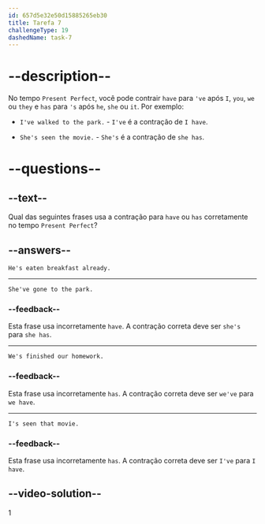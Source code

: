 ```yaml
---
id: 657d5e32e50d15885265eb30
title: Tarefa 7
challengeType: 19
dashedName: task-7
---
```


# --description--

No tempo `Present Perfect`, você pode contrair `have` para `'ve` após `I`, `you`, `we` ou `they` e `has` para `'s` após `he`, `she` ou `it`. Por exemplo:

- `I've walked to the park.` - `I've` é a contração de `I have`.

- `She's seen the movie.` - `She's` é a contração de `she has`.

# --questions--

## --text--

Qual das seguintes frases usa a contração para `have` ou `has` corretamente no tempo `Present Perfect`?

## --answers--

`He's eaten breakfast already.`

---

`She've gone to the park.`

### --feedback--

Esta frase usa incorretamente `have`. A contração correta deve ser `she's` para `she has`.

---

`We's finished our homework.`

### --feedback--

Esta frase usa incorretamente `has`. A contração correta deve ser `we've` para `we have`.

---

`I's seen that movie.`

### --feedback--

Esta frase usa incorretamente `has`. A contração correta deve ser `I've` para `I have`.

## --video-solution--

1
